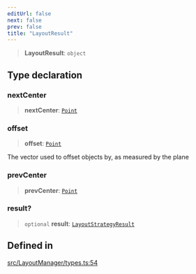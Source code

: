 ```yaml
---
editUrl: false
next: false
prev: false
title: "LayoutResult"
---
```


> **LayoutResult**: `object`

## Type declaration

### nextCenter

> **nextCenter**: [`Point`](/api/classes/point/)

### offset

> **offset**: [`Point`](/api/classes/point/)

The vector used to offset objects by, as measured by the plane

### prevCenter

> **prevCenter**: [`Point`](/api/classes/point/)

### result?

> `optional` **result**: [`LayoutStrategyResult`](/api/type-aliases/layoutstrategyresult/)

## Defined in

[src/LayoutManager/types.ts:54](https://github.com/fabricjs/fabric.js/blob/5c1240d8b4662e45868dd33f385f941de21c8e9c/src/LayoutManager/types.ts#L54)
